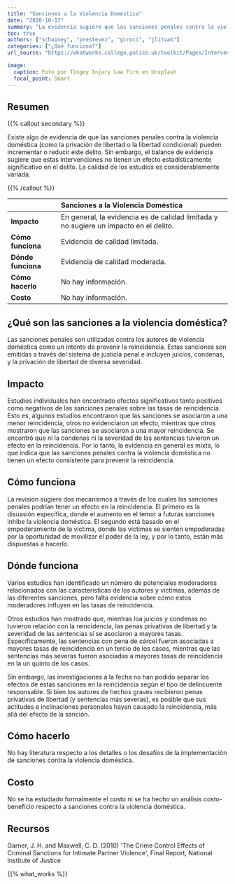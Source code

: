 ```yaml
---
title: "Sanciones a la Violencia Doméstica"
date: "2020-10-17"
summary: "La evidencia sugiere que las sanciones penales contra la violencia domestica no tienen un impacto significativo en la incidencia de estos delitos."
toc: true
authors: ["schainey", "prestevez", "gcroci", "jlitvak"]
categories: ["¿Qué funciona?"]
url_source: "https://whatworks.college.police.uk/toolkit/Pages/Intervention.aspx?InterventionID=27"

image:
  caption: Foto por Tingey Injury Law Firm en Unsplash
  focal_point: Smart
---
```


## Resumen

{{% callout secondary %}}

Existe algo de evidencia de que las sanciones penales contra la violencia doméstica (como la privación de libertad o la libertad condicional) pueden incrementar o reducir este delito. Sin embargo, el balance de evidencia sugiere que estas intervenciones no tienen un efecto estadísticamente significativo en
el delito. La calidad de los estudios es considerablemente variada.

{{% /callout %}}

|                    | Sanciones a la Violencia Doméstica                 |
|:-------------------|:---------------------------------------------------|
| **Impacto**        | En general, la evidencia es de calidad limitada y no sugiere un impacto en el delito. |
| **Cómo funciona**  | Evidencia de calidad limitada.                     |
| **Dónde funciona** | Evidencia de calidad moderada.                     |
| **Cómo hacerlo**   | No hay información.                                |
| **Costo**          | No hay información.                                |


## ¿Qué son las sanciones a la violencia doméstica?

Las sanciones penales son utilizadas contra los autores de violencia
doméstica como un intento de prevenir la reincidencia. Estas sanciones
son emitidas a través del sistema de justicia penal e incluyen
juicios, condenas, y la privación de libertad de diversa severidad.

## Impacto

Estudios individuales han encontrado efectos significativos tanto positivos
como negativos de las sanciones penales sobre las tasas de
reincidencia. Esto es, algunos estudios encontraron que las sanciones se asociaron a una menor reincidencia, otros no
evidenciaron un efecto, mientras que otros mostraron que las sanciones
se asociaron a una mayor reincidencia. Se encontró que ni la
condenas ni la severidad de las sentencias tuvieron un efecto en la
reincidencia. Por lo tanto, la evidencia en general es mixta, lo que
indica que las sanciones penales contra la violencia doméstica no tienen
un efecto consistente para prevenir la reincidencia.

## Cómo funciona

La revisión sugiere dos mecanismos a través de los cuales las sanciones
penales podrían tener un efecto en la reincidencia. El primero es la
disuasión específica, donde el aumento en el temor a futuras sanciones
inhibe la violencia doméstica. El segundo está basado en el empoderamiento de la víctima, donde las víctimas se sienten empoderadas por la oportunidad de movilizar el poder de la ley, y por lo tanto, están más dispuestas a hacerlo.

## Dónde funciona

Varios estudios han identificado un número de potenciales moderadores
relacionados con las características de los autores y víctimas, además
de las diferentes sanciones, pero falta evidencia sobre cómo estos moderadores
influyen en las tasas de reincidencia.

Otros estudios han mostrado que, mientras loa juicios y condenas no
tuvieron relación con la reincidencia, las penas privativas de libertad
y la severidad de las sentencias sí se asociaron a mayores tasas.
Específicamente, las sentencias con pena de cárcel fueron asociadas a
mayores tasas de reincidencia en un tercio de los casos, mientras que
las sentencias más severas fueron asociadas a mayores tasas de
reincidencia en la un quinto de los casos.

Sin embargo, las investigaciones a la fecha no han podido separar los efectos de estas sanciones en la reincidencia según el tipo de delincuente responsable. Si bien los autores de hechos graves recibieron penas
privativas de libertad (y sentencias más severas), es posible que sus
actitudes e inclinaciones personales hayan causado la reincidencia, más
allá del efecto de la sanción.

## Cómo hacerlo

No hay literatura respecto a los detalles o los
desafíos de la implementación de sanciones contra la violencia doméstica.

## Costo

No se ha estudiado formalmente el costo ni se ha hecho un análisis
costo-beneficio respecto a sanciones contra la violencia doméstica.

## Recursos

Garner, J. H. and Maxwell, C. D. (2010) 'The Crime Control Effects of
Criminal Sanctions for Intimate Partner Violence', Final Report,
National Institute of Justice

{{% what_works %}}
